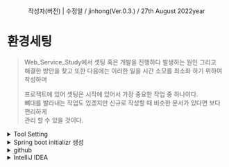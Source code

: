 <div align="center">
작성자(버전) | 수정일 / jinhong(Ver.0.3.) / 27th August 2022year
</div>

# 환경세팅

> Web_Service_Study에서 셋팅 혹은 개발을 진행하다 발생하는 원인 그리고<br/>
> 해결한 방안을 찾고 또한 다음에는 이러한 일을 시간 소모를 최소화 하기 위하여 작성하며<br/>
>
> 프로젝트에 있어 셋팅은 시작에 있어서 가장 중요한 작업 중 하나이다.<br/>
> 뼈대를 발라내는 작업도 있겠지만 신규로 작성할 때 비슷한 문서가 있다면 보다 편리하게<br/>
> 관리 할 수 있을 것이다.
  <details markdown="1">
  <summary>Tool Setting</summary>

- 소프트웨어 개발 키트(Software Development Kit)
    - JDK 1.8.0.2.1
- 개발 툴(Devolver Tool)
    - IntelliJ IDEA

- 형상관리(Version Control Revision Control)
    - GitHub

  </details>


  <details markdown="1">
  <summary>Spring boot initializr 생성</summary>

1. "https://start.spring.io/" 접속

2. 아래와 같이 설정
  ```text
  - Project
    ❌Maven Project ✔️Gradle Project
  -Language
    ✔️Java ❌Kotliin ❌ Groovy
  - Spring Boot
    ❌3.0.0 (SNAPSHOT) ❌3.0.0 (M4) ❌2.7.4 (SNAPSHOT) ✔️2.7.3 
    ❌2.6.12 (SNAPSHOT) ❌2.6.11
  - Project Metadata
    Group       : com.wss
    Artifact    : wss
    Name        : wss
    Description : Web_Service_Study
    Package name: com.wss
    Packaging   ✔️Jar   ❌War    
    Java ❌18 ❌17 ✔️11 ❌8
  ```

  <div align="center">
    <img src="https://user-images.githubusercontent.com/66407386/185818578-3916e267-572a-4327-b7b7-304c8537bf19.png" width="500" height="" />
  </div>

3. 아래와 같이 설정이 끝나면 저장(Generate)

4. 알집으로 다운로드된 파일 압축 풀기

5. IntelliJ IDEA 열고 "Open File or Project"에서 파일 불러오기
  </details>

  <details markdown="1">
  <summary>github</summary>

1. "터미널"을 이용한 Commit and push 혹은 "git add test.md"를 했을 때 아래와 같은 경고창으로 인한 해결 방법
    - Alert 내용
      ```
       - 영어 -
       warning: LF will be replaced by CRLF in bora.txt.
       The file will have its original line endings in your working directory
         
       - 한글 -
       경고 : bora.txt에서 LF는CRLF로 대체됩니다.
       파일은 작업 디렉토리에 원래 줄 끝이 있습니다.
      ```
    - 발생 원인
      > 띄워쓰기(\n)으로 인한 발생되는 경고 에러
    - 해결 방안

      A. Window
      ```text
      git config --global core.autocrlf true
      ```
      b. Linux, Mac
      ```text
      git config --global core.autocrlf input
      ```

  </details>

  <details markdown="1">
  <summary>IntelliJ IDEA</summary>

1. Intellij JUnit Test 실패  No tests found for given includes
    - consle.log 내용
      ```text
      Execution failed for task ':test'.
      > No tests found for given includes: [com.wss.web.HelloControllerTest.hello](--tests filter)
      * Try:
      > Run with --stacktrace option to get the stack trace.
      > Run with --info or --debug option to get more log output.
      > Run with --scan to get full insights.
      ```

    - 발생 원인
      > 작업 : 'test'를 실행하지 못했습니다.
    - 해결 방안
      > Settings > Build,Execution,Deployment > Build Tools > Gradle > "Run tests using:  IntelliJ IDEA"
    <div align="center">
        <img src="https://user-images.githubusercontent.com/66407386/186916849-d3d5b1fd-e559-45ad-9b83-0570cfa772c0.png" width="500" height="" />
    </div>
2. [Spring Boot, Lombok] Lombok gradle 5.x 이상 version dependency 설정 Error(Variable not initialized in the default constructor Error)

    - console.log내용
        ```text
        Error : variable name not initialized in the default construcor private fonal String name;
        ```

    - 발생 원인

      > 5.X 기준 이상으로 버전이 높기 때문에 발생되는 원인
    - 해결 방안
      ```shell
      dependencies {
        // 5.X ↓ 에서 사용
        implementation 'org.projectlombok:lombok'
        // 5.X ↑ 에서 사용
        compileOnly 'org.projectlombok:lombok'
        annotationProcessor 'org.projectlombok:lombok'
      } 
      ```
3. [Spring boot, gradle] build.gradle compile() Error

    - console.log내용
      ```text
      A problem occurred evaluating root project *
      > Could not find method compile() for arguments [org.rpingframework.boot.spring-boot:spring-boot-starter-data-jpa] on object of type org.gradel.api.internal.artifacts.dsl.dependencied.DefaultDependencyHandler.
      * Try :
      > Run with —info or —debug option to get more log output
      > Run with —scan to get full insights.
      * Exception is :
       Org.gradle.api.GradleScriptException : A problem occurred evaluating root project *
         at org.jetbrains.plugins.gradle.model.ProjectImportAction.execute(ProjectImportAction.java:116)
         at org.jetbrains.plugins.gradle.model.ProjectImportAction.execute(ProjectImportAction.java:42)
       Caused by : org.gradle.internal.metaobject.AbstractDynamicObject$CustomMessageMissingMethodException : Could not find method compile() for arguments [org.springframework.boot:spring-boot-starter-data-jpa] on object of type org.gradle.]
         at build_2zngfa9af8333mbfub8quooqi$_run_closure2.doCall*
         at build_2zngfa9af8333mbfub8quooqi.run *
         … 177more
       ```

    - 발생 원인
      > 원인은 아래 사진과 같이 compile, runtime, testCompile, testRuntime이 Gradle 4.10버전 부터 쓰이지 않게 되었고,<br/>
      > Gradle 7.0 버전부터는 아예 삭제되어 각각 implementation, runtimeOnly, testImplementation, testRuntimeOnly로 대체 되었다고 한다.<br/>
      > 실제로 내 프로젝트의 gradle 버전을 확인해보니 7.5 버전이었다.
      ```text
      gradle/gradle-wrapper.properties
      distributionUrl= ···/gradle-7.5-bin.zip
      ```
      <div align="center">
          <img src="https://user-images.githubusercontent.com/66407386/186916637-5767bad2-5370-48bc-8453-c9ca5d467dfb.png" width="500" height="" />
      </div>

    - 해결 방안
      ```shell
      dependencies {
        // 변경 전
        compile('org.springframework.boot:spring-boot-starter-data-jpa')
        compile('com.h2database:h2')
    
        // 변경 후
        implementation 'org.springframework.boot:spring-boot-starter-data-jpa'
        implementation 'com.h2database:h2'
      }
      ```

4. [Spring boot, gradle] nested exception is org.hibernate.exception.SQLGrammarException: could not prepare statement error

    - console.log내용
       ```text
       org.springframework.dao.InvalidDataAccessResourceUsageException: could not prepare statement; SQL [insert into posts (author, content, title) values (?, ?, ?)]; nested exception is org.hibernate.exception.SQLGrammarException: could not prepare statement
         at org.springframework.orm.jpa.vendor.HibernateJpaDialect.convertHibernateAccessException(HibernateJpaDialect.java:259)
         at org.springframework.orm.jpa.vendor.HibernateJpaDialect.translateExceptionIfPossible(HibernateJpaDialect.java:233)
         at org.springframework.orm.jpa.AbstractEntityManagerFactoryBean.translateExceptionIfPossible(AbstractEntityManagerFactoryBean.java:551)
         at org.springframework.dao.support.ChainedPersistenceExceptionTranslator.translateExceptionIfPossible(ChainedPersistenceExceptionTranslator.java:61)
         at org.springframework.dao.support.DataAccessUtils.translateIfNecessary(DataAccessUtils.java:242)
         at org.springframework.dao.support.PersistenceExceptionTranslationInterceptor.invoke(PersistenceExceptionTranslationInterceptor.java:152)
         at org.springframework.aop.framework.ReflectiveMethodInvocation.proceed(ReflectiveMethodInvocation.java:186)
         at org.springframework.data.jpa.repository.support.CrudMethodMetadataPostProcessor$CrudMethodMetadataPopulatingMethodInterceptor.invoke(CrudMethodMetadataPostProcessor.java:174)
         at org.springframework.aop.framework.ReflectiveMethodInvocation.proceed(ReflectiveMethodInvocation.java:186)
         at org.springframework.aop.interceptor.ExposeInvocationInterceptor.invoke(ExposeInvocationInterceptor.java:97)
         at org.springframework.aop.framework.ReflectiveMethodInvocation.proceed(ReflectiveMethodInvocation.java:186)
         at org.springframework.aop.framework.JdkDynamicAopProxy.invoke(JdkDynamicAopProxy.java:215)
         at com.sun.proxy.$Proxy120.save(Unknown Source)
         at com.wss.domain.posts.PostsRepositoryTest.게시글저장_불러오기(PostsRepositoryTest.java:30)
         at java.base/jdk.internal.reflect.NativeMethodAccessorImpl.invoke0(Native Method)
         at java.base/jdk.internal.reflect.NativeMethodAccessorImpl.invoke(NativeMethodAccessorImpl.java:62)
         at java.base/jdk.internal.reflect.DelegatingMethodAccessorImpl.invoke(DelegatingMethodAccessorImpl.java:43)
         at java.base/java.lang.reflect.Method.invoke(Method.java:566)
         at org.junit.runners.model.FrameworkMethod$1.runReflectiveCall(FrameworkMethod.java:59)
         at org.junit.internal.runners.model.ReflectiveCallable.run(ReflectiveCallable.java:12)
         at org.junit.runners.model.FrameworkMethod.invokeExplosively(FrameworkMethod.java:56)
         at org.junit.internal.runners.statements.InvokeMethod.evaluate(InvokeMethod.java:17)
         at org.springframework.test.context.junit4.statements.RunBeforeTestExecutionCallbacks.evaluate(RunBeforeTestExecutionCallbacks.java:74)
         at org.springframework.test.context.junit4.statements.RunAfterTestExecutionCallbacks.evaluate(RunAfterTestExecutionCallbacks.java:84)
         at org.springframework.test.context.junit4.statements.RunBeforeTestMethodCallbacks.evaluate(RunBeforeTestMethodCallbacks.java:75)
         at org.junit.internal.runners.statements.RunAfters.evaluate(RunAfters.java:27)
         at org.springframework.test.context.junit4.statements.RunAfterTestMethodCallbacks.evaluate(RunAfterTestMethodCallbacks.java:86)
         at org.springframework.test.context.junit4.statements.SpringRepeat.evaluate(SpringRepeat.java:84)
         at org.junit.runners.ParentRunner.runLeaf(ParentRunner.java:366)
         at org.springframework.test.context.junit4.SpringJUnit4ClassRunner.runChild(SpringJUnit4ClassRunner.java:251)
         at org.springframework.test.context.junit4.SpringJUnit4ClassRunner.runChild(SpringJUnit4ClassRunner.java:97)
         at org.junit.runners.ParentRunner$4.run(ParentRunner.java:331)
         at org.junit.runners.ParentRunner$1.schedule(ParentRunner.java:79)
         at org.junit.runners.ParentRunner.runChildren(ParentRunner.java:329)
         at org.junit.runners.ParentRunner.access$100(ParentRunner.java:66)
         at org.junit.runners.ParentRunner$2.evaluate(ParentRunner.java:293)
         at org.springframework.test.context.junit4.statements.RunBeforeTestClassCallbacks.evaluate(RunBeforeTestClassCallbacks.java:61)
         at org.springframework.test.context.junit4.statements.RunAfterTestClassCallbacks.evaluate(RunAfterTestClassCallbacks.java:70)
         at org.junit.runners.ParentRunner$3.evaluate(ParentRunner.java:306)
         at org.junit.runners.ParentRunner.run(ParentRunner.java:413)
         at org.springframework.test.context.junit4.SpringJUnit4ClassRunner.run(SpringJUnit4ClassRunner.java:190)
         at org.junit.runner.JUnitCore.run(JUnitCore.java:137)
         at com.intellij.junit4.JUnit4IdeaTestRunner.startRunnerWithArgs(JUnit4IdeaTestRunner.java:69)
         at com.intellij.rt.junit.IdeaTestRunner$Repeater$1.execute(IdeaTestRunner.java:38)
         at com.intellij.rt.execution.junit.TestsRepeater.repeat(TestsRepeater.java:11)
         at com.intellij.rt.junit.IdeaTestRunner$Repeater.startRunnerWithArgs(IdeaTestRunner.java:35)
         at com.intellij.rt.junit.JUnitStarter.prepareStreamsAndStart(JUnitStarter.java:235)
         at com.intellij.rt.junit.JUnitStarter.main(JUnitStarter.java:54)
       
       Caused by: org.hibernate.exception.SQLGrammarException: could not prepare statement
         at org.hibernate.exception.internal.SQLExceptionTypeDelegate.convert(SQLExceptionTypeDelegate.java:63)
         at org.hibernate.exception.internal.StandardSQLExceptionConverter.convert(StandardSQLExceptionConverter.java:37)
         at org.hibernate.engine.jdbc.spi.SqlExceptionHelper.convert(SqlExceptionHelper.java:113)
         at org.hibernate.engine.jdbc.internal.StatementPreparerImpl$StatementPreparationTemplate.prepareStatement(StatementPreparerImpl.java:186)
         at org.hibernate.engine.jdbc.internal.StatementPreparerImpl.prepareStatement(StatementPreparerImpl.java:111)
         at org.hibernate.dialect.identity.GetGeneratedKeysDelegate.prepare(GetGeneratedKeysDelegate.java:52)
         at org.hibernate.id.insert.AbstractReturningDelegate.performInsert(AbstractReturningDelegate.java:40)
         at org.hibernate.persister.entity.AbstractEntityPersister.insert(AbstractEntityPersister.java:3279)
         at org.hibernate.persister.entity.AbstractEntityPersister.insert(AbstractEntityPersister.java:3885)
         at org.hibernate.action.internal.EntityIdentityInsertAction.execute(EntityIdentityInsertAction.java:84)
         at org.hibernate.engine.spi.ActionQueue.execute(ActionQueue.java:645)
         at org.hibernate.engine.spi.ActionQueue.addResolvedEntityInsertAction(ActionQueue.java:282)
         at org.hibernate.engine.spi.ActionQueue.addInsertAction(ActionQueue.java:263)
         at org.hibernate.engine.spi.ActionQueue.addAction(ActionQueue.java:317)
         at org.hibernate.event.internal.AbstractSaveEventListener.addInsertAction(AbstractSaveEventListener.java:330)
         at org.hibernate.event.internal.AbstractSaveEventListener.performSaveOrReplicate(AbstractSaveEventListener.java:287)
         at org.hibernate.event.internal.AbstractSaveEventListener.performSave(AbstractSaveEventListener.java:193)
         at org.hibernate.event.internal.AbstractSaveEventListener.saveWithGeneratedId(AbstractSaveEventListener.java:123)
         at org.hibernate.event.internal.DefaultPersistEventListener.entityIsTransient(DefaultPersistEventListener.java:185)
         at org.hibernate.event.internal.DefaultPersistEventListener.onPersist(DefaultPersistEventListener.java:128)
         at org.hibernate.event.internal.DefaultPersistEventListener.onPersist(DefaultPersistEventListener.java:55)
         at org.hibernate.event.service.internal.EventListenerGroupImpl.fireEventOnEachListener(EventListenerGroupImpl.java:107)
         at org.hibernate.internal.SessionImpl.firePersist(SessionImpl.java:756)
         at org.hibernate.internal.SessionImpl.persist(SessionImpl.java:742)
         at java.base/jdk.internal.reflect.NativeMethodAccessorImpl.invoke0(Native Method)
         at java.base/jdk.internal.reflect.NativeMethodAccessorImpl.invoke(NativeMethodAccessorImpl.java:62)
         at java.base/jdk.internal.reflect.DelegatingMethodAccessorImpl.invoke(DelegatingMethodAccessorImpl.java:43)
         at java.base/java.lang.reflect.Method.invoke(Method.java:566)
         at org.springframework.orm.jpa.SharedEntityManagerCreator$SharedEntityManagerInvocationHandler.invoke(SharedEntityManagerCreator.java:311)
         at com.sun.proxy.$Proxy117.persist(Unknown Source)
         at org.springframework.data.jpa.repository.support.SimpleJpaRepository.save(SimpleJpaRepository.java:666)
         at java.base/jdk.internal.reflect.NativeMethodAccessorImpl.invoke0(Native Method)
         at java.base/jdk.internal.reflect.NativeMethodAccessorImpl.invoke(NativeMethodAccessorImpl.java:62)
         at java.base/jdk.internal.reflect.DelegatingMethodAccessorImpl.invoke(DelegatingMethodAccessorImpl.java:43)
         at java.base/java.lang.reflect.Method.invoke(Method.java:566)
         at org.springframework.data.repository.core.support.RepositoryMethodInvoker$RepositoryFragmentMethodInvoker.lambda$new$0(RepositoryMethodInvoker.java:289)
         at org.springframework.data.repository.core.support.RepositoryMethodInvoker.doInvoke(RepositoryMethodInvoker.java:137)
         at org.springframework.data.repository.core.support.RepositoryMethodInvoker.invoke(RepositoryMethodInvoker.java:121)
         at org.springframework.data.repository.core.support.RepositoryComposition$RepositoryFragments.invoke(RepositoryComposition.java:530)
         at org.springframework.data.repository.core.support.RepositoryComposition.invoke(RepositoryComposition.java:286)
         at org.springframework.data.repository.core.support.RepositoryFactorySupport$ImplementationMethodExecutionInterceptor.invoke(RepositoryFactorySupport.java:640)
         at org.springframework.aop.framework.ReflectiveMethodInvocation.proceed(ReflectiveMethodInvocation.java:186)
         at org.springframework.data.repository.core.support.QueryExecutorMethodInterceptor.doInvoke(QueryExecutorMethodInterceptor.java:164)
         at org.springframework.data.repository.core.support.QueryExecutorMethodInterceptor.invoke(QueryExecutorMethodInterceptor.java:139)
         at org.springframework.aop.framework.ReflectiveMethodInvocation.proceed(ReflectiveMethodInvocation.java:186)
         at org.springframework.data.projection.DefaultMethodInvokingMethodInterceptor.invoke(DefaultMethodInvokingMethodInterceptor.java:81)
         at org.springframework.aop.framework.ReflectiveMethodInvocation.proceed(ReflectiveMethodInvocation.java:186)
         at org.springframework.transaction.interceptor.TransactionInterceptor$1.proceedWithInvocation(TransactionInterceptor.java:123)
         at org.springframework.transaction.interceptor.TransactionAspectSupport.invokeWithinTransaction(TransactionAspectSupport.java:388)
         at org.springframework.transaction.interceptor.TransactionInterceptor.invoke(TransactionInterceptor.java:119)
         at org.springframework.aop.framework.ReflectiveMethodInvocation.proceed(ReflectiveMethodInvocation.java:186)
         at org.springframework.dao.support.PersistenceExceptionTranslationInterceptor.invoke(PersistenceExceptionTranslationInterceptor.java:137)
         ... 42 more
       ```

    - 발생 원인
       ```text
       버전 이슈로 인한 문제 발생
       버전 상향을 하게 된다면 아래와 같이 해결방안을 처리하면 된다.
       ```

    - 해결 방안
       ```shell
       ## Spring.data.jpa
       spring.jpa.show-sql=true
       ## MySQL
       ## 원인 - 그래들 버전 이슈
       ## spring.jpa.properties.hibernate.dialect = org.hibernate.dialect.MySQL5InnoDBDialect
       ## 원인해결 - 버전 변경 및 url 경로(본인 h2DB 경로) 설정
       spring.jpa.properties.hibernate.dialect=org.hibernate.dialect.MySQL57Dialect
       spring.jpa.properties.hibernate.dialect.storage_engine=innodb
       spring.datasource.hikari.jdbc-url=jdbc:h2:mem://localhost/~/testdb;MODE=MYSQL
       spring.h2.console.enabled=true
       ```
5. test
    </details>